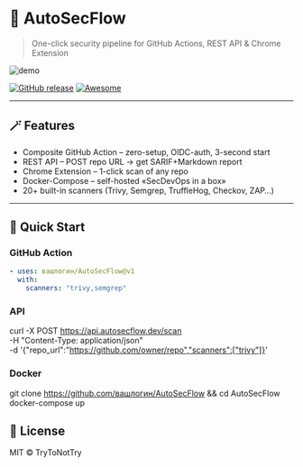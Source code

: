 # 🚀 AutoSecFlow  
> One-click security pipeline for GitHub Actions, REST API & Chrome Extension

![demo](https://github.com/вашлогин/AutoSecFlow/raw/main/docs/demo.gif)

[![GitHub release](https://img.shields.io/github/v/release/вашлогин/AutoSecFlow)](https://github.com/вашлогин/AutoSecFlow/releases)
[![Awesome](https://awesome.re/badge.svg)](https://github.com/awesome-selfhosted/awesome-selfhosted)

---

## 🪄 Features
- Composite GitHub Action – zero-setup, OIDC-auth, 3-second start
- REST API – POST repo URL → get SARIF+Markdown report
- Chrome Extension – 1-click scan of any repo
- Docker-Compose – self-hosted «SecDevOps in a box»
- 20+ built-in scanners (Trivy, Semgrep, TruffleHog, Checkov, ZAP…)

---

## 🚀 Quick Start
### GitHub Action
```yaml
- uses: вашлогин/AutoSecFlow@v1
  with:
    scanners: "trivy,semgrep"
```
### API
curl -X POST https://api.autosecflow.dev/scan \
  -H "Content-Type: application/json" \
  -d '{"repo_url":"https://github.com/owner/repo","scanners":["trivy"]}'

### Docker
git clone https://github.com/вашлогин/AutoSecFlow && cd AutoSecFlow
docker-compose up

## 📄 License
MIT © TryToNotTry
